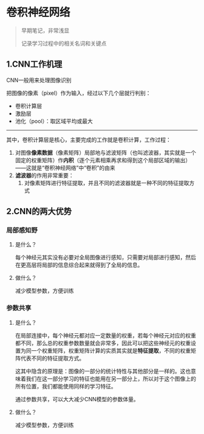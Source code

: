 # 卷积神经网络

> 早期笔记，非常浅显
>
> 记录学习过程中的相关名词和关键点

## 1.CNN工作机理

CNN一般用来处理图像识别

把图像的像素（pixel）作为输入，经过以下几个层就行判别：

- 卷积计算层
- 激励层
- 池化（pool）：取区域平均或最大

---

其中，卷积计算层是核心，主要完成的工作就是卷积计算，工作过程：

1. 对图像**像素数据**（像素矩阵）局部地与滤波矩阵（也叫滤波器，其实就是一个固定的权重矩阵）作**内积**（逐个元素相乘再求和得到这个局部区域的输出） ——这就是“卷积神经网络”中“卷积”的由来
2. **滤波器**的作用非常重要：
   1. 对像素矩阵进行特征提取，并且不同的滤波器就是一种不同的特征提取方式



## 2.CNN的两大优势

### 局部感知野

1. 是什么？

   每个神经元其实没有必要对全局图像进行感知，只需要对局部进行感知，然后在更高层将局部的信息综合起来就得到了全局的信息。

2. 做什么？

   减少模型参数，方便训练

### 参数共享

1. 是什么？

   在局部连接中，每个神经元都对应一定数量的权重，若每个神经元对应的权重都不同，那么总的权重参数数量就会非常多，因此可以把这些神经元的权重设置为同一个权重矩阵，权重矩阵计算的实质其实就是**特征提取**，不同的权重矩阵代表不同的特征提取方式。

   这其中隐含的原理是：图像的一部分的统计特性与其他部分是一样的。这也意味着我们在这一部分学习的特征也能用在另一部分上，所以对于这个图像上的所有位置，我们都能使用同样的学习特征。

   通过参数共享，可以大大减少CNN模型的参数体量。

2. 做什么？

   减少模型参数，方便训练